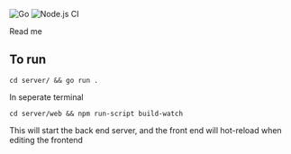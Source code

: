 ![Go](https://github.com/jak103/uno/workflows/Go/badge.svg?branch=master) ![Node.js CI](https://github.com/marwtki/uno/workflows/Node.js%20CI/badge.svg)

Read me

## To run 

`cd server/ && go run .`

In seperate terminal

`cd server/web && npm run-script build-watch`

This will start the back end server, and the front end will hot-reload when editing the frontend
